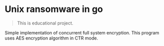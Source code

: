 # Unix ransomware in go

>This is educational project. 

Simple implementation of concurrent full system encryption. This program uses AES encryption algorithm in CTR mode. 
